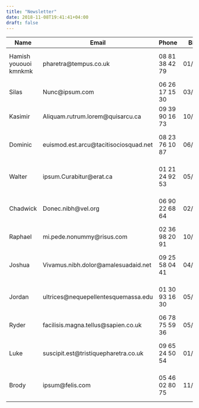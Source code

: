 ```yaml
---
title: "Newsletter"
date: 2018-11-08T19:41:41+04:00
draft: false
---
```


<table>
  <thead>
<tr>
	<th>Name</th>
	<th>Email</th>
	<th>Phone</th>
	<th>Birthday</th>
	<th>Address</th>
</tr>
  </thead>
  <tbody>
<tr>
	<td>Hamish yououoi kmnkmk</td>
	<td>pharetra@tempus.co.uk</td>
	<td>08 81 38 42 79</td>
	<td>01/27/2014</td>
	<td>Ap #675-892 Felis Ave</td>
</tr>
<tr>
	<td>Silas</td>
	<td>Nunc@ipsum.com</td>
	<td>06 26 17 15 30</td>
	<td>03/07/2014</td>
	<td>735-9117 Enim, St.</td>
</tr>
<tr>
	<td>Kasimir</td>
	<td>Aliquam.rutrum.lorem@quisarcu.ca</td>
	<td>09 39 90 16 73</td>
	<td>10/04/2014</td>
	<td>8820 Nunc Avenue</td>
</tr>
<tr>
	<td>Dominic</td>
	<td>euismod.est.arcu@tacitisociosquad.net</td>
	<td>08 23 76 10 87</td>
	<td>06/24/2014</td>
	<td>P.O. Box 395, 3050 Dolor, St.</td>
</tr>
<tr>
	<td>Walter</td>
	<td>ipsum.Curabitur@erat.ca</td>
	<td>01 21 24 92 53</td>
	<td>05/10/2013</td>
	<td>157-8697 Donec St.</td>
</tr>
<tr>
	<td>Chadwick</td>
	<td>Donec.nibh@vel.org</td>
	<td>06 90 22 68 64</td>
	<td>02/22/2013</td>
	<td>P.O. Box 338, 6600 At Road</td>
</tr>
<tr>
	<td>Raphael</td>
	<td>mi.pede.nonummy@risus.com</td>
	<td>02 36 98 20 91</td>
	<td>10/02/2013</td>
	<td>2796 Eu St.</td>
</tr>
<tr>
	<td>Joshua</td>
	<td>Vivamus.nibh.dolor@amalesuadaid.net</td>
	<td>09 25 58 04 41</td>
	<td>04/20/2013</td>
	<td>648-917 Curabitur Ave</td>
</tr>
<tr>
	<td>Jordan</td>
	<td>ultrices@nequepellentesquemassa.edu</td>
	<td>01 30 93 16 30</td>
	<td>05/08/2014</td>
	<td>508-2180 Risus. Ave</td>
</tr>
<tr>
	<td>Ryder</td>
	<td>facilisis.magna.tellus@sapien.co.uk</td>
	<td>06 78 75 59 36</td>
	<td>05/18/2014</td>
	<td>266 Gravida. Rd.</td>
</tr>
<tr>
	<td>Luke</td>
	<td>suscipit.est@tristiquepharetra.co.uk</td>
	<td>09 65 24 50 54</td>
	<td>01/24/2014</td>
	<td>973-7017 Magna. Rd.</td>
</tr>
<tr>
	<td>Brody</td>
	<td>ipsum@felis.com</td>
	<td>05 46 02 80 75</td>
	<td>11/05/2014</td>
	<td>664-6963 Neque. Avenue</td>
</tr>
  </tbody>
</table>

